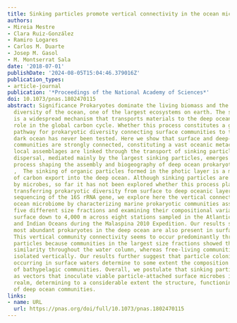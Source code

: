 ```yaml
---
title: Sinking particles promote vertical connectivity in the ocean microbiome
authors:
- Mireia Mestre
- Clara Ruiz-González
- Ramiro Logares
- Carlos M. Duarte
- Josep M. Gasol
- M. Montserrat Sala
date: '2018-07-01'
publishDate: '2024-08-05T15:04:46.379016Z'
publication_types:
- article-journal
publication: '*Proceedings of the National Academy of Sciences*'
doi: 10.1073/pnas.1802470115
abstract: Significance Prokaryotes dominate the living biomass and the biological
  diversity of the ocean, one of the largest ecosystems on earth. The sinking of particles
  is a widespread mechanism that transports materials to the deep ocean, with a significant
  role in the global carbon cycle. Whether this process constitutes a global dispersal
  pathway for prokaryotic diversity connecting surface communities to those in the
  dark ocean has never been tested. Here we show that surface and deep-sea prokaryotic
  communities are strongly connected, constituting a vast oceanic metacommunity where
  local assemblages are linked through the transport of sinking particles. This vertical
  dispersal, mediated mainly by the largest sinking particles, emerges as a fundamental
  process shaping the assembly and biogeography of deep ocean prokaryotic communities.
  ,  The sinking of organic particles formed in the photic layer is a main vector
  of carbon export into the deep ocean. Although sinking particles are heavily colonized
  by microbes, so far it has not been explored whether this process plays a role in
  transferring prokaryotic diversity from surface to deep oceanic layers. Using Illumina
  sequencing of the 16S rRNA gene, we explore here the vertical connectivity of the
  ocean microbiome by characterizing marine prokaryotic communities associated with
  five different size fractions and examining their compositional variability from
  surface down to 4,000 m across eight stations sampled in the Atlantic, Pacific,
  and Indian Oceans during the Malaspina 2010 Expedition. Our results show that the
  most abundant prokaryotes in the deep ocean are also present in surface waters.
  This vertical community connectivity seems to occur predominantly through the largest
  particles because communities in the largest size fractions showed the highest taxonomic
  similarity throughout the water column, whereas free-living communities were more
  isolated vertically. Our results further suggest that particle colonization processes
  occurring in surface waters determine to some extent the composition and biogeography
  of bathypelagic communities. Overall, we postulate that sinking particles function
  as vectors that inoculate viable particle-attached surface microbes into the deep-sea
  realm, determining to a considerable extent the structure, functioning, and biogeography
  of deep ocean communities.
links:
- name: URL
  url: https://pnas.org/doi/full/10.1073/pnas.1802470115
---
```

